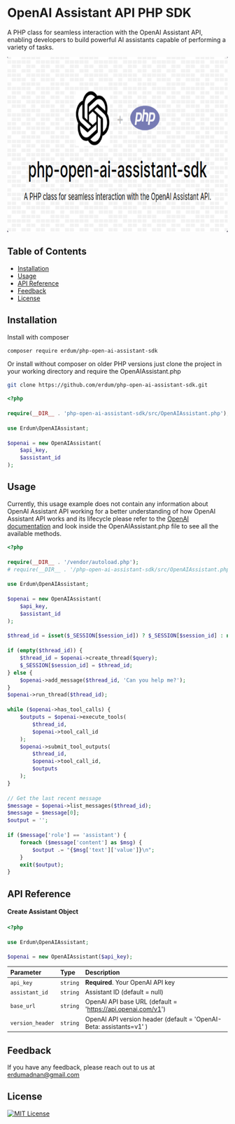 
# OpenAI Assistant API PHP SDK

A PHP class for seamless interaction with the OpenAI Assistant API, enabling developers to build powerful AI assistants capable of performing a variety of tasks. <br>

<img width="800" height="400" src="banner.png" />

## Table of Contents

- [Installation](#installation)
- [Usage](#usage)
- [API Reference](#api-reference)
- [Feedback](#feedback)
- [License](#license)

## Installation

Install with composer

```bash
composer require erdum/php-open-ai-assistant-sdk
```

Or install without composer on older PHP versions just clone the project in your working directory and require the OpenAIAssistant.php
```bash
git clone https://github.com/erdum/php-open-ai-assistant-sdk.git
```

```php
<?php

require(__DIR__ . 'php-open-ai-assistant-sdk/src/OpenAIAssistant.php');

use Erdum\OpenAIAssistant;

$openai = new OpenAIAssistant(
    $api_key,
    $assistant_id
);
```
    
## Usage
Currently, this usage example does not contain any information about OpenAI Assistant API working for a better understanding of how OpenAI Assistant API works and its lifecycle please refer to the [OpenAI documentation](https://platform.openai.com/docs/assistants/how-it-works) and look inside the OpenAIAssistant.php file to see all the available methods.
```php
<?php

require(__DIR__ . '/vendor/autoload.php');
# require(__DIR__ . '/php-open-ai-assistant-sdk/src/OpenAIAssistant.php');

use Erdum\OpenAIAssistant;

$openai = new OpenAIAssistant(
    $api_key,
    $assistant_id
);

$thread_id = isset($_SESSION[$session_id]) ? $_SESSION[$session_id] : null;

if (empty($thread_id)) {
    $thread_id = $openai->create_thread($query);
    $_SESSION[$session_id] = $thread_id;
} else {
    $openai->add_message($thread_id, 'Can you help me?');
}
$openai->run_thread($thread_id);

while ($openai->has_tool_calls) {
    $outputs = $openai->execute_tools(
        $thread_id,
        $openai->tool_call_id
    );
    $openai->submit_tool_outputs(
        $thread_id,
        $openai->tool_call_id,
        $outputs
    );
}

// Get the last recent message
$message = $openai->list_messages($thread_id);
$message = $message[0];
$output = '';

if ($message['role'] == 'assistant') {
    foreach ($message['content'] as $msg) {
        $output .= "{$msg['text']['value']}\n";
    }
    exit($output);
}
```
## API Reference

#### Create Assistant Object

```php
<?php

use Erdum\OpenAIAssistant;

$openai = new OpenAIAssistant($api_key);
```

| Parameter      | Type     | Description                                 |
| :------------- | :------- | :----------                                 |
| `api_key`      | `string` | **Required**. Your OpenAI API key           |
| `assistant_id` | `string` | Assistant ID (default = null)               |
| `base_url`     | `string` | OpenAI API base URL (default = 'https://api.openai.com/v1') |
| `version_header` | `string` | OpenAI API version header (default = 'OpenAI-Beta: assistants=v1' ) |

## Feedback

If you have any feedback, please reach out to us at erdumadnan@gmail.com

## License
[![MIT License](https://img.shields.io/badge/License-MIT-green.svg)](https://choosealicense.com/licenses/mit/)
